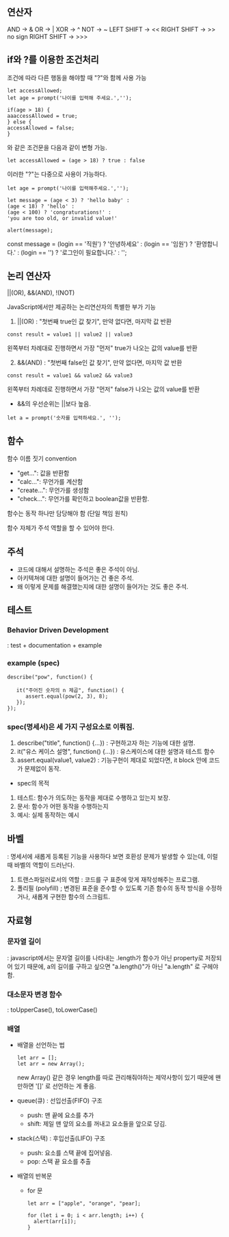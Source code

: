 ## 연산자

AND -> &
OR -> |
XOR -> ^
NOT -> ~
LEFT SHIFT -> <<
RIGHT SHIFT -> >>
no sign RIGHT SHIFT -> >>>

## if와 ?를 이용한 조건처리

조건에 따라 다른 행동을 해야할 때 "?"와 함께 사용 가능

```
let accessAllowed;
let age = prompt('나이를 입력해 주세요.','');

if(age > 18) {
aaaccessAllowed = true;
} else {
accessAllowed = false;
}
```

와 같은 조건문을 다음과 같이 변형 가능.

```
let accessAllowed = (age > 18) ? true : false
```

이러한 "?"는 다중으로 사용이 가능하다.

```
let age = prompt('나이를 입력해주세요.','');

let message = (age < 3) ? 'hello baby' :
(age < 18) ? 'hello' :
(age < 100) ? 'congraturations!' :
'you are too old, or invalid value!'

alert(message);
```

const message = (login == '직원') ? '안녕하세요' :
(login == '임원') ? '환영합니다.' :
(login == '') ? '로그인이 필요합니다.' : '';

## 논리 연산자

||(OR), &&(AND), !(NOT)

JavaScript에서만 제공하는 논리연산자의 특별한 부가 기능

1. ||(OR)
   : "첫번째 true인 값 찾기", 만약 없다면, 마지막 값 반환

```
const result = value1 || value2 || value3
```

왼쪽부터 차례대로 진행하면서 가장 "먼저" true가 나오는 값의 value를 반환

2. &&(AND)
   : "첫번째 false인 값 찾기", 만약 없다면, 마지막 값 반환

```
const result = value1 && value2 && value3
```

왼쪽부터 차례데로 진행하면서 가장 "먼저" false가 나오는 값의 value를 반환

- &&의 우선순위는 ||보다 높음.

```
let a = prompt('숫자를 입력하세요.', '');
```

## 함수

함수 이름 짓기 convention

- "get...": 값을 반환함
- "calc...": 무언가를 계산함
- "create...": 무언가를 생성함
- "check...": 무언가를 확인하고 boolean값을 반환함.

함수는 동작 하나만 담당해야 함 (단일 책임 원칙)

함수 자체가 주석 역할을 할 수 있어야 한다.

## 주석

- 코드에 대해서 설명하는 주석은 좋은 주석이 아님.
- 아키텍쳐에 대한 설명이 들어가는 건 좋은 주석.
- 왜 이렇게 문제를 해결했는지에 대한 설명이 들어가는 것도 좋은 주석.

## 테스트

### Behavior Driven Development

: test + documentation + example

### example (spec)

```
describe("pow", function() {

   it("주어진 숫자의 n 제곱", function() {
      assert.equal(pow(2, 3), 8);
   });
});
```

### spec(명세서)은 세 가지 구성요소로 이뤄짐.

1. describe("title", function() {...})
   : 구현하고자 하는 기능에 대한 설명.
2. it("유스 케이스 설명", function() {...})
   : 유스케이스에 대한 설명과 테스트 함수
3. assert.equal(value1, value2)
   : 기능구현이 제대로 되었다면, it block 안에 코드가 문제없이 동작.

- spec의 목적

1. 테스트: 함수가 의도하는 동작을 제대로 수행하고 있는지 보장.
2. 문서: 함수가 어떤 동작을 수행하는지
3. 예시: 실제 동작하는 예시

## 바벨

: 명세서에 새롭게 등록된 기능을 사용하다 보면 호환성 문제가 발생할 수 있는데, 이럴 때 바벨의 역할이 드러난다.

1. 트랜스파일러로서의 역할
   : 코드를 구 표준에 맞게 재작성해주는 프로그램.
2. 폴리필 (polyfill)
   ; 변경된 표준을 준수할 수 있도록 기존 함수의 동작 방식을 수정하거나, 새롭게 구현한 함수의 스크림트.

## 자료형

### 문자열 길이

: javascript에서는 문자열 길이를 나타내는 .length가 함수가 아닌 property로 저장되어 있기 때문에,
a의 길이를 구하고 싶으면 "a.length()"가 아닌 "a.length" 로 구헤야함.

### 대소문자 변경 함수

: toUpperCase(), toLowerCase()

### 배열

- 배열을 선언하는 법

  ```
  let arr = [];
  let arr = new Array();
  ```

  new Array() 같은 경우 length를 따로 관리해줘야하는 제약사항이 있기 때문에 왠만하면 '[]' 로 선언하는 게 좋음.

- queue(큐)
  : 선입선출(FIFO) 구조

  - push: 맨 끝에 요소를 추가
  - shift: 제일 맨 앞의 요소를 꺼내고 요소들을 앞으로 당김.

- stack(스택)
  : 후입선출(LIFO) 구조

  - push: 요소를 스택 끝에 집어넣음.
  - pop: 스택 끝 요소를 추출

- 배열의 반복문

  - for 문

    ```
    let arr = ["apple", "orange", "pear];

    for (let i = 0; i < arr.length; i++) {
      alert(arr[i]);
    }
    ```
